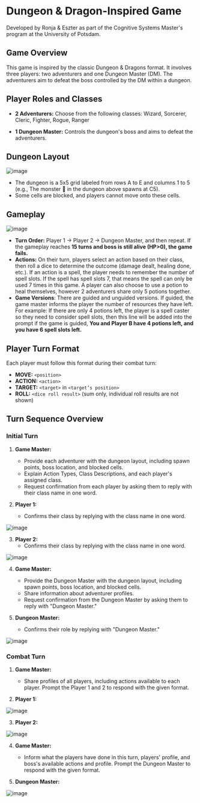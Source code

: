 # Dungeon & Dragon-Inspired Game

Developed by Ronja & Eszter as part of the Cognitive Systems Master's program at the University of Potsdam.

## Game Overview

This game is inspired by the classic Dungeon & Dragons format. It involves three players: two adventurers and one Dungeon Master (DM). The adventurers aim to defeat the boss controlled by the DM within a dungeon.

## Player Roles and Classes

- **2 Adventurers:** Choose from the following classes: Wizard, Sorcerer, Cleric, Fighter, Rogue, Ranger

- **1 Dungeon Master:** Controls the dungeon's boss and aims to defeat the adventurers.

## Dungeon Layout
![image](https://github.com/user-attachments/assets/b505b939-042d-40a2-b790-8847b2286657)

- The dungeon is a 5x5 grid labeled from rows A to E and columns 1 to 5 (e.g., The monster 👾 in the dungeon above spawns at C5).
- Some cells are blocked, and players cannot move onto these cells.

## Gameplay

![image](https://github.com/user-attachments/assets/57859768-240e-48a8-b000-6eadd4d01b90)
- **Turn Order:** Player 1 → Player 2 → Dungeon Master, and then repeat. If the gameplay reaches **15 turns and boss is still alive (HP>0), the game fails.**
- **Actions:** On their turn, players select an action based on their class, then roll a dice to determine the outcome (damage dealt, healing done, etc.). If an action is a spell, the player needs to remember the number of spell slots. If the spell has spell slots 7, that means the spell can only be used 7 times in this game. A player can also choose to use a potion to heal themselves, however 2 adventurers share only 5 potions together.
- **Game Versions**: There are guided and unguided versions. If guided, the game master informs the player the number of resources they have left. For example: If there are only 4 potions left, the player is a spell caster so they need to consider spell slots, then this line will be added into the prompt if the game is guided, **You and Player B have 4 potions left, and you have 6 spell slots left.**

## Player Turn Format

Each player must follow this format during their combat turn:

- **MOVE:** `<position>`
- **ACTION:** `<action>`
- **TARGET:** `<target>` in `<target’s position>`
- **ROLL:** `<dice roll result>` (sum only, individual roll results are not shown)

## Turn Sequence Overview

### Initial Turn

1. **Game Master:**
   - Provide each adventurer with the dungeon layout, including spawn points, boss location, and blocked cells.
   - Explain Action Types, Class Descriptions, and each player's assigned class.
   - Request confirmation from each player by asking them to reply with their class name in one word.

2. **Player 1:**
   - Confirms their class by replying with the class name in one word.
   
![image](https://github.com/user-attachments/assets/46de4089-02e8-482e-84a4-bdd50fbea52c)

3. **Player 2:**
   - Confirms their class by replying with the class name in one word.
   
![image](https://github.com/user-attachments/assets/bdbed675-f5d2-4c12-8b82-8e85e694dfca)


4. **Game Master:**
   - Provide the Dungeon Master with the dungeon layout, including spawn points, boss location, and blocked cells.
   - Share information about adventurer profiles.
   - Request confirmation from the Dungeon Master by asking them to reply with "Dungeon Master."

5. **Dungeon Master:**
   - Confirms their role by replying with "Dungeon Master."

![image](https://github.com/user-attachments/assets/3141c3bb-0fa6-4616-8475-2853d25d7b43)

### Combat Turn
1. **Game Master:**
   - Share profiles of all players, including actions available to each player. Prompt the Player 1 and 2 to respond with the given format.

2. **Player 1:**

![image](https://github.com/user-attachments/assets/14186fe4-9f05-48ee-b312-d55ed6ae520e)


3. **Player 2:**

![image](https://github.com/user-attachments/assets/7e66c27f-a37c-4037-91d8-28116055d592)

4. **Game Master:**
   - Inform what the players have done in this turn, players' profile, and boss's available actions and profile. Prompt the Dungeon Master to respond with the given format.

3. **Dungeon Master:**

![image](https://github.com/user-attachments/assets/c7826dbd-bbdb-4654-815a-01d2d883d3cc)

